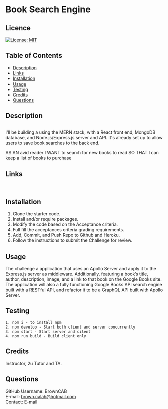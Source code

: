 # Book Search Engine

## Licence

[![License: MIT](https://img.shields.io/badge/License-MIT-yellow.svg)](https://opensource.org/licenses/MIT)

## Table of Contents

- [Description](#Description)
- [Links](#Links) 
- [Installation](#Installation)
- [Usage](#Usage)
- [Testing](#Testing)
- [Credits](#Credits)
- [Questions](#Questions)

## Description
<img src="" alt="">


<br>

I'll be building a using the MERN stack, with a React front end, MongoDB database, and Node.js/Express.js server and API. It's already set up to allow users to save book searches to the back end.

AS AN avid reader
I WANT to search for new books to read
SO THAT I can keep a list of books to purchase

## Links

  <a href=""></a>
  <br>


## Installation

1. Clone the starter code.
2. Install and/or require packages.
3. Modify the code based on the Acceptance criteria.
4. Full fill the acceptances criteria grading requirements.
5. Add, Commit, and Push Repo to Github and Heroku.
6. Follow the instructions to submit the Challenge for review.

## Usage

The challenge a application that uses an Apollo Server and apply it to the Express.js server as middleware. Additionally, featuring a book’s title, author, description, image, and a link to that book on the Google Books site. The application will also a fully functioning Google Books API search engine built with a RESTful API, and refactor it to be a GraphQL API built with Apollo Server. 

## Testing
```
1. npm i - to install npm
2. npm develop - Start both client and server concurrently
3. npm start - Start server and cilent
4. npm run build - Build client only

```
## Credits 
Instructor, 2u Tutor and TA.

## Questions

GitHub Username: BrownCAB
<br>E-mail: brown.calah@hotmail.com 
<br>Contact: E-mail